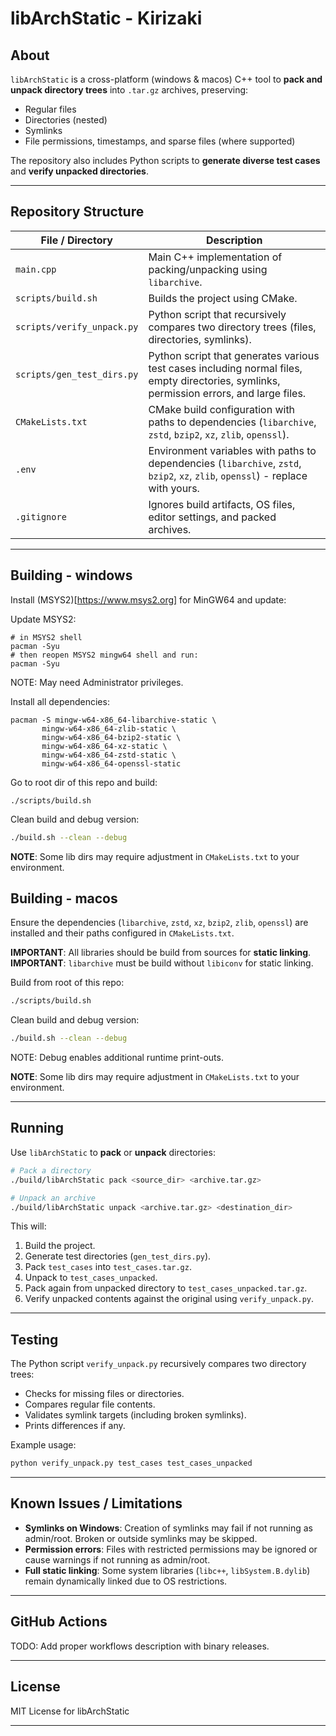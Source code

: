 # libArchStatic - Kirizaki

## About

`libArchStatic` is a cross-platform (windows & macos) C++ tool to **pack and unpack directory trees** into `.tar.gz` archives, preserving:

- Regular files
- Directories (nested)
- Symlinks
- File permissions, timestamps, and sparse files (where supported)

The repository also includes Python scripts to **generate diverse test cases** and **verify unpacked directories**.

---

## Repository Structure

| File / Directory             | Description |
|-------------------------------|------------|
| `main.cpp`                   | Main C++ implementation of packing/unpacking using `libarchive`. |
| `scripts/build.sh`           | Builds the project using CMake. |
| `scripts/verify_unpack.py`   | Python script that recursively compares two directory trees (files, directories, symlinks). |
| `scripts/gen_test_dirs.py`   | Python script that generates various test cases including normal files, empty directories, symlinks, permission errors, and large files. |
| `CMakeLists.txt`             | CMake build configuration with paths to dependencies (`libarchive`, `zstd`, `bzip2`, `xz`, `zlib`, `openssl`). |
| `.env`                       | Environment variables with paths to dependencies (`libarchive`, `zstd`, `bzip2`, `xz`, `zlib`, `openssl`) - replace with yours. |
| `.gitignore`                 | Ignores build artifacts, OS files, editor settings, and packed archives. |

---

## Building - windows

Install (MSYS2)[https://www.msys2.org] for MinGW64 and update:

Update MSYS2:
```
# in MSYS2 shell
pacman -Syu
# then reopen MSYS2 mingw64 shell and run:
pacman -Syu
```

NOTE: May need Administrator privileges.

Install all dependencies:
```
pacman -S mingw-w64-x86_64-libarchive-static \
       mingw-w64-x86_64-zlib-static \
       mingw-w64-x86_64-bzip2-static \
       mingw-w64-x86_64-xz-static \
       mingw-w64-x86_64-zstd-static \
       mingw-w64-x86_64-openssl-static
```

Go to root dir of this repo and build:
```
./scripts/build.sh
```

Clean build and debug version:

```bash
./build.sh --clean --debug
```

**NOTE**: Some lib dirs may require adjustment in `CMakeLists.txt` to your environment.

## Building - macos

Ensure the dependencies (`libarchive`, `zstd`, `xz`, `bzip2`, `zlib`, `openssl`) are installed and their paths configured in `CMakeLists.txt`.

**IMPORTANT**: All libraries should be build from sources for **static linking**.
**IMPORTANT**: `libarchive` must be build without `libiconv` for static linking.

Build from root of this repo:

```bash
./scripts/build.sh
```

Clean build and debug version:

```bash
./build.sh --clean --debug
```

NOTE: Debug enables additional runtime print-outs.

**NOTE**: Some lib dirs may require adjustment in `CMakeLists.txt` to your environment.

---

## Running

Use `libArchStatic` to **pack** or **unpack** directories:

```bash
# Pack a directory
./build/libArchStatic pack <source_dir> <archive.tar.gz>

# Unpack an archive
./build/libArchStatic unpack <archive.tar.gz> <destination_dir>
```

This will:

1. Build the project.
2. Generate test directories (`gen_test_dirs.py`).
3. Pack `test_cases` into `test_cases.tar.gz`.
4. Unpack to `test_cases_unpacked`.
5. Pack again from unpacked directory to `test_cases_unpacked.tar.gz`.
6. Verify unpacked contents against the original using `verify_unpack.py`.

---

## Testing

The Python script `verify_unpack.py` recursively compares two directory trees:

- Checks for missing files or directories.
- Compares regular file contents.
- Validates symlink targets (including broken symlinks).
- Prints differences if any.

Example usage:

```bash
python verify_unpack.py test_cases test_cases_unpacked
```

---

## Known Issues / Limitations

- **Symlinks on Windows**: Creation of symlinks may fail if not running as admin/root. Broken or outside symlinks may be skipped.
- **Permission errors**: Files with restricted permissions may be ignored or cause warnings if not running as admin/root.
- **Full static linking**: Some system libraries (`libc++`, `libSystem.B.dylib`) remain dynamically linked due to OS restrictions.

---

## GitHub Actions

TODO: Add proper workflows description with binary releases.

---

## License

MIT License for libArchStatic

---